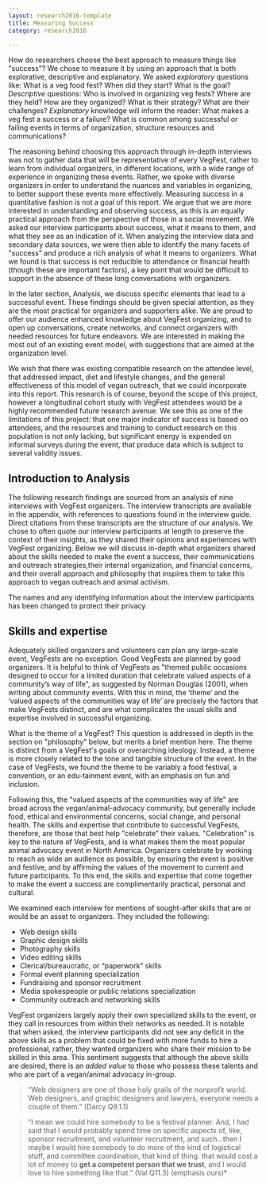 ```yaml
---
layout: research2016-template
title: Measuring Success
category: research2016

---
```


How do researchers choose the best approach to measure things like "success"?  We chose to measure it by using an approach that is both explorative, descriptive and explanatory. We asked *exploratory* questions like: What is a veg food fest? When did they start? What is the goal? *Descriptive* questions: Who is involved in organizing veg fests? Where are they held? How are they organized? What is their strategy? What are their challenges? *Explanatory* knowledge will inform the reader: What makes a veg fest a success or a failure? What is common among successful or failing events in terms of organization, structure resources and communications?

The reasoning behind choosing this approach through in-depth interviews was not to gather data that will be representative of every VegFest, rather to learn from individual organizers, in different locations, with a wide range of experience in organizing these events. Rather, we spoke with diverse organizers in order to understand the nuances and variables in organizing, to better support these events more effectively. Measuring success in a quantitative fashion is not a goal of this report. We argue that we are more interested in understanding and observing success, as this is an equally practical approach from the perspective of those in a social movement. We asked our interview participants about success, what it means to them, and what they see as an indication of it. When analyzing the interview data and secondary data sources, we were then able to identify the many facets of "success" and produce a rich analysis of what it means to organizers. What we found is that success is not reducible to attendance or financial health (though these are important factors), a key point that would be difficult to support in the absence of these long conversations with organizers.

In the later section, Analysis, we discuss specific elements that lead to a successful event. These findings should be given special attention, as they are the most practical for organizers and supporters alike. We are proud to offer our audience enhanced knowledge about VegFest organizing, and to open up conversations, create networks, and connect organizers with needed resources for future endeavors. We are interested in making the most out of an existing event model, with suggestions that are aimed at the organization level.

We wish that there was existing compatible research on the attendee level, that addressed impact, diet and lifestyle changes, and the general effectiveness of this model of vegan outreach, that we could incorporate into this report. This research is of course, beyond the scope of this project, however a longitudinal cohort study with VegFest attendees would be a highly recommended future research avenue. We see this as one of the limitations of this project: that one major indicator of success is based on attendees, and the resources and training to conduct research on this population is not only lacking, but significant energy is expended on informal surveys during the event, that produce data which is subject to several validity issues.

## Introduction to Analysis

The following research findings are sourced from an analysis of nine interviews with VegFest organizers. The interview transcripts are available in the appendix, with references to questions found in the interview guide. Direct citations from these transcripts are the structure of our analysis. We chose to often quote our interview participants at length to preserve the context of their insights, as they shared their opinions and experiences with VegFest organizing. Below we will discuss in-depth what organizers shared about the skills needed to make the event a success, their communications and outreach strategies,their internal organization, and financial concerns, and their overall approach and philosophy that inspires them to take this approach to vegan outreach and animal activism.

The names and any identifying information about the interview participants has been changed to protect their privacy.

## Skills and expertise

Adequately skilled organizers and volunteers can plan any large-scale event, VegFests are no exception. Good VegFests are planned by good organizers. It is helpful to think of VegFests as "themed public occasions designed to occur for a limited duration that celebrate valued aspects of a community’s way of life", as suggested by Norman Douglas (2001), when writing about community events. With this in mind, the ‘theme’ and the ‘valued aspects of the communities way of life’ are precisely the factors that make VegFests distinct, and are what complicates the usual skills and expertise involved in successful organizing.

What is the theme of a VegFest? This question is addressed in depth in the section on "philosophy" below, but merits a brief mention here. The theme is distinct from a VegFest's goals or overarching ideology. Instead, a theme is more closely related to the tone and tangible structure of the event. In the case of VegFests, we found the theme to be variably a food festival, a convention, or an edu-tainment event, with an emphasis on fun and inclusion.

Following this, the "valued aspects of the communities way of life" are broad across the vegan/animal-advocacy community, but generally include food, ethical and environmental concerns, social change, and personal health. The skills and expertise that contribute to successful VegFests, therefore, are those that best help "celebrate" their values. "Celebration" is key to the nature of VegFests, and is what makes them the most popular animal advocacy event in North America. Organizers celebrate by working to reach as wide an audience as possible, by ensuring the event is positive and festive, and by affirming the values of the movement to current and future participants. To this end, the skills and expertise that come together to make the event a success are complimentarily practical, personal and cultural.

We examined each interview for mentions of sought-after skills that are or would be an asset to organizers. They included the following:

* Web design skills
* Graphic design skills
* Photography skills
* Video editing skills
* Clerical/bureaucratic, or “paperwork” skills
* Formal event planning specialization
* Fundraising and sponsor recruitment
* Media spokespeople or public relations specialization
* Community outreach and networking skills

VegFest organizers largely apply their own specialized skills to the event, or they call in resources from within their networks as needed. It is notable that when asked, the interview participants did not see any deficit in the above skills as a problem that could be fixed with more funds to hire a professional, rather, they wanted organizers who share their mission to be skilled in this area. This sentiment suggests that although the above skills are desired, there is an *added value* to those who possess these talents and who are part of a vegan/animal advocacy in-group.

>“Web designers are one of those holy grails of the nonprofit world. Web designers, and graphic designers and lawyers, everyone needs a couple of them.” (Darcy Q9.1.1)

>“I mean we could hire somebody to be a festival planner.  And, I had said that I would probably spend time on specific aspects of, like, sponsor recruitment, and volunteer recruitment, and such...then I maybe I would hire somebody to do more of the kind of logistical stuff, and committee coordination, that kind of thing. that would cost a lot of money to **get a competent person that we trust**, and I would love to hire something like that.” (Val Q11.3) (emphasis ours)*
